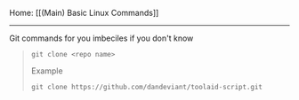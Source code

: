 Home: [[(Main) Basic Linux Commands]]

---

Git commands for you imbeciles if you don't know

>```git
>git clone <repo name>
>```
> Example
> ```git
> git clone https://github.com/dandeviant/toolaid-script.git
> ```
